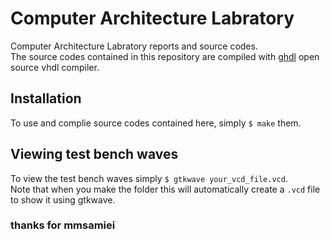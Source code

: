 # Computer Architecture Labratory
Computer Architecture Labratory reports and source codes.  
The source codes contained in this repository are compiled with [ghdl](https://github.com/tgingold/ghdl) open source vhdl compiler.  
## Installation
To use and complie source codes contained here, simply ```$ make``` them. 
## Viewing test bench waves
To view the test bench waves simply ```$ gtkwave your_vcd_file.vcd```.  
Note that when you make the folder this will automatically create a ```.vcd``` file to show it using gtkwave.

### thanks for mmsamiei
